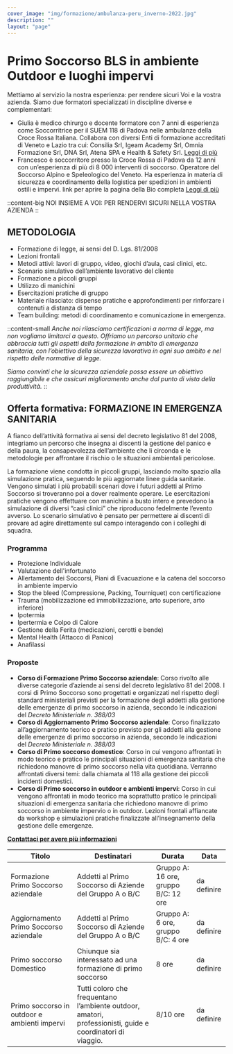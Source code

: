 ```yaml
---
cover_image: "img/formazione/ambulanza-peru_inverno-2022.jpg"
description: ""
layout: "page"
---
```


# Primo Soccorso BLS in ambiente Outdoor e luoghi impervi

Mettiamo al servizio la nostra esperienza: per rendere sicuri Voi e la vostra azienda. Siamo due formatori specializzati in discipline diverse e complementari:

- Giulia è medico chirurgo e docente formatore con 7 anni di esperienza come Soccorritrice per il SUEM 118 di Padova nelle ambulanze della Croce Rossa Italiana. Collabora con diversi Enti di formazione accreditati di Veneto e Lazio tra cui: Consilia Srl, Igeam Academy Srl, Omnia Formazione Srl, DNA Srl, Atena SPA e Health & Safety Srl.
[Leggi di più](/giulia-gabani)
- Francesco è soccorritore presso la Croce Rossa di Padova da 12 anni con un’esperienza di più di 8 000 interventi di soccorso. Operatore del Soccorso Alpino e Speleologico del Veneto. Ha esperienza in materia di sicurezza e coordinamento della logistica per spedizioni in ambienti ostili e impervi.
link per aprire la pagina della Bio completa [Leggi di più](/francesco-sauro)

::content-big
NOI INSIEME A VOI: PER RENDERVI SICURI NELLA VOSTRA AZIENDA
::

## METODOLOGIA

- Formazione di legge, ai sensi del D. Lgs. 81/2008
- Lezioni frontali
- Metodi attivi: lavori di gruppo, video, giochi d’aula, casi clinici, etc.
- Scenario simulativo dell’ambiente lavorativo del cliente
- Formazione a piccoli gruppi
- Utilizzo di manichini
- Esercitazioni pratiche di gruppo
- Materiale rilasciato: dispense pratiche e approfondimenti per rinforzare i contenuti a distanza di tempo
- Team building: metodi di coordinamento e comunicazione in emergenza.

::content-small
*Anche noi rilasciamo certificazioni a norma di legge, ma non vogliamo limitarci a questo. Offriamo un percorso unitario che abbraccia tutti gli aspetti della formazione in ambito di emergenza sanitaria, con l’obiettivo della sicurezza lavorativa in ogni suo ambito e nel rispetto delle normative di legge.*

*Siamo convinti che la sicurezza aziendale possa essere un obiettivo raggiungibile e che assicuri miglioramento anche dal punto di vista della produttività.*
::

## Offerta formativa: FORMAZIONE IN EMERGENZA SANITARIA

A fianco dell’attività formativa ai sensi del decreto legislativo 81 del 2008, integriamo un percorso che insegna ai discenti la gestione del panico e della paura, la consapevolezza dell’ambiente che li circonda e le metodologie per affrontare il rischio o le situazioni ambientali pericolose.

La formazione viene condotta in piccoli gruppi, lasciando molto spazio alla simulazione pratica, seguendo le più aggiornate linee guida sanitarie. Vengono simulati i più probabili scenari dove i futuri addetti al Primo Soccorso si troveranno poi a dover realmente operare. Le esercitazioni pratiche vengono effettuare con manichini a busto intero e prevedono la simulazione di diversi “casi clinici” che riproducono fedelmente l’evento avverso.
Lo scenario simulativo è pensato per permettere ai discenti di provare ad agire direttamente sul campo interagendo con i colleghi di squadra.

### Programma
- Protezione Individuale
- Valutazione dell'infortunato
- Allertamento dei Soccorsi, Piani di Evacuazione e la catena del soccorso in ambiente impervio
- Stop the bleed (Compressione, Packing, Tourniquet) con certificazione
- Trauma (mobilizzazione ed immobilizzazione, arto superiore, arto inferiore)
- Ipotermia
- Ipertermia e Colpo di Calore
- Gestione della Ferita (medicazioni, cerotti e bende)
- Mental Health (Attacco di Panico)
- Anafilassi


### Proposte

- **Corso di Formazione Primo Soccorso aziendale**: Corso rivolto alle diverse categorie d’aziende ai sensi del decreto legislativo 81 del 2008. I corsi di Primo Soccorso sono progettati e organizzati nel rispetto degli standard ministeriali previsti per la formazione degli addetti alla gestione delle emergenze di primo soccorso in azienda, secondo le indicazioni del *Decreto Ministeriale n. 388/03*
- **Corso di Aggiornamento Primo Soccorso aziendale**: Corso finalizzato all’aggiornamento teorico e pratico previsto per gli addetti alla gestione delle emergenze di primo soccorso in azienda, secondo le indicazioni del *Decreto Ministeriale n. 388/03*
- **Corso di Primo soccorso domestico**: Corso in cui vengono affrontati in modo teorico e pratico le principali situazioni di emergenza sanitaria che richiedono manovre di primo soccorso nella vita quotidiana. Verranno affrontati diversi temi: dalla chiamata al 118 alla gestione dei piccoli incidenti domestici.
- **Corso di Primo soccorso in outdoor e ambienti impervi**: Corso in cui vengono affrontati in modo teorico ma soprattutto pratico le principali situazioni di emergenza sanitaria che richiedono manovre di primo soccorso in ambiente impervio o in outdoor. Lezioni frontali affiancate da workshop e simulazioni pratiche finalizzate all’insegnamento della gestione delle emergenze.

[**Contattaci per avere più informazioni**](mailto:francescomariasauro@gmail.com)

| Titolo | Destinatari | Durata | Data
|--|--|--|--|
|Formazione Primo Soccorso aziendale|Addetti al Primo Soccorso di Aziende del Gruppo A o B/C|Gruppo A: 16 ore, gruppo B/C: 12 ore | da definire
|Aggiornamento Primo Soccorso aziendale|Addetti al Primo Soccorso di Aziende del Gruppo A o B/C|Gruppo A: 6 ore, gruppo B/C: 4 ore | da definire
|Primo soccorso Domestico|Chiunque sia interessato ad una formazione di primo soccorso|8 ore| da definire
|Primo soccorso in outdoor e ambienti impervi|Tutti coloro che frequentano l’ambiente outdoor, amatori, professionisti, guide e coordinatori di viaggio.|8/10 ore| da definire
